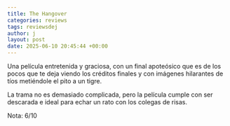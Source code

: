```yaml
---
title: The Hangover
categories: reviews
tags: reviewsdej
author: j
layout: post
date: 2025-06-10 20:45:44 +00:00
---
```


Una película entretenida y graciosa, con un final apoteósico que es de los pocos que te deja viendo los créditos finales y con imágenes hilarantes de tíos metiéndole el pito a un tigre.

La trama no es demasiado complicada, pero la película cumple con ser descarada e ideal para echar un rato con los colegas de risas.

Nota: 6/10
